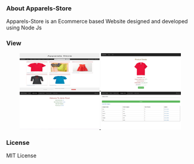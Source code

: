### About Apparels-Store
Apparels-Store is an Ecommerce based Website designed and developed using Node Js

### View
<div align="center">
  
  <a target="_blank" href="https://raw.githubusercontent.com/AsifNoman/Apparels-Store/master/public/image/apparels1.png">
    <img src="https://raw.githubusercontent.com/AsifNoman/Apparels-Store/master/public/image/apparels1.png" alt="apparels1" width="auto" height="100">
  </a>

  <a target="_blank" href="https://raw.githubusercontent.com/AsifNoman/Apparels-Store/master/public/image/apparels5.PNG">
    <img  src="https://raw.githubusercontent.com/AsifNoman/Apparels-Store/master/public/image/apparels5.PNG" alt="apparels1" width="auto" height="100">
  </a>

  <a target="_blank" href="https://raw.githubusercontent.com/AsifNoman/Apparels-Store/master/public/image/apparels3.PNG">
    <img  src="https://raw.githubusercontent.com/AsifNoman/Apparels-Store/master/public/image/apparels3.PNG" alt="apparels1" width="auto" height="100">
  </a>

  <a target="_blank" href="https://raw.githubusercontent.com/AsifNoman/Apparels-Store/master/public/image/apparels4.PNG">
    <img  src="https://raw.githubusercontent.com/AsifNoman/Apparels-Store/master/public/image/apparels4.PNG" alt="apparels1" width="auto" height="100">
  </a>
  
</div>

### License

MIT License
